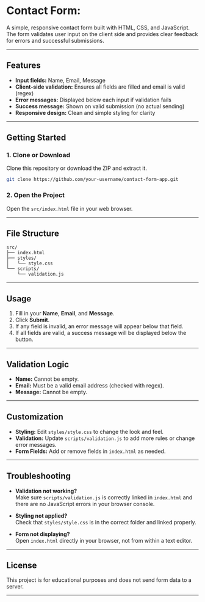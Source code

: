 
# Contact Form:

A simple, responsive contact form built with HTML, CSS, and JavaScript. The form validates user input on the client side and provides clear feedback for errors and successful submissions.

---

## Features

- **Input fields:** Name, Email, Message
- **Client-side validation:** Ensures all fields are filled and email is valid (regex)
- **Error messages:** Displayed below each input if validation fails
- **Success message:** Shown on valid submission (no actual sending)
- **Responsive design:** Clean and simple styling for clarity

---

## Getting Started

### 1. Clone or Download

Clone this repository or download the ZIP and extract it.

```sh
git clone https://github.com/your-username/contact-form-app.git
```

### 2. Open the Project

Open the `src/index.html` file in your web browser.

---

## File Structure

```
src/
├── index.html
├── styles/
│   └── style.css
└── scripts/
    └── validation.js
```

---

## Usage

1. Fill in your **Name**, **Email**, and **Message**.
2. Click **Submit**.
3. If any field is invalid, an error message will appear below that field.
4. If all fields are valid, a success message will be displayed below the button.

---

## Validation Logic

- **Name:** Cannot be empty.
- **Email:** Must be a valid email address (checked with regex).
- **Message:** Cannot be empty.

---

## Customization

- **Styling:** Edit `styles/style.css` to change the look and feel.
- **Validation:** Update `scripts/validation.js` to add more rules or change error messages.
- **Form Fields:** Add or remove fields in `index.html` as needed.

---

## Troubleshooting

- **Validation not working?**  
  Make sure `scripts/validation.js` is correctly linked in `index.html` and there are no JavaScript errors in your browser console.

- **Styling not applied?**  
  Check that `styles/style.css` is in the correct folder and linked properly.

- **Form not displaying?**  
  Open `index.html` directly in your browser, not from within a text editor.

---

## License

This project is for educational purposes and does not send form data to a server.

---
